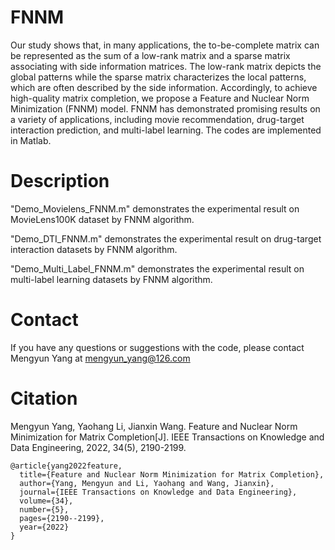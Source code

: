 # FNNM
Our study shows that, in many applications, the to-be-complete matrix can be represented as the sum of a low-rank matrix and a sparse matrix associating with side information matrices. The low-rank matrix depicts the global patterns while the sparse matrix characterizes the local patterns, which are often described by the side information. Accordingly, to achieve high-quality matrix completion, we propose a Feature and Nuclear Norm Minimization (FNNM) model. FNNM has demonstrated promising results on a variety of applications, including movie recommendation, drug-target interaction prediction, and multi-label learning. The codes are implemented in Matlab.

# Description

"Demo_Movielens_FNNM.m" demonstrates the experimental result on MovieLens100K dataset by FNNM algorithm.

"Demo_DTI_FNNM.m" demonstrates the experimental result on drug-target interaction datasets by FNNM algorithm.

"Demo_Multi_Label_FNNM.m" demonstrates the experimental result on multi-label learning datasets by FNNM algorithm.

# Contact
If you have any questions or suggestions with the code, please contact Mengyun Yang at mengyun_yang@126.com

# Citation
Mengyun Yang, Yaohang Li, Jianxin Wang. Feature and Nuclear Norm Minimization for Matrix Completion[J]. IEEE Transactions on Knowledge and Data Engineering, 2022, 34(5), 2190-2199.

```
@article{yang2022feature,
  title={Feature and Nuclear Norm Minimization for Matrix Completion},
  author={Yang, Mengyun and Li, Yaohang and Wang, Jianxin},
  journal={IEEE Transactions on Knowledge and Data Engineering},
  volume={34},
  number={5},
  pages={2190--2199},
  year={2022}
}
```
